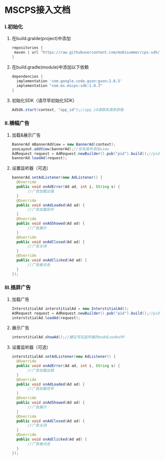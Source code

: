 # MSCPS接入文档

### I.初始化

1. 在build.gralde(project)中添加

   ```groovy
   repositories { 
   	maven { url "https://raw.githubusercontent.com/mobisummer/cps-sdk/master" }
   }
   ```

2. 在build.gradle(module)中添加以下依赖

   ```groovy
   dependencies {
     implementation 'com.google.code.gson:gson:2.8.5'
     implementation "com.ms.mscps:sdk:1.0.3"
   }
   ```

3. 初始化SDK（请尽早初始化SDK）

   ```java
   AdSdk.start(context, "app_id");//app_id请联系商务获取
   ```

### II.横幅广告

1. 加载&展示广告

   ```java
   BannerAd mBannerAdView = new BannerAd(context);
   youLayout.addView(bannerAd);//在布局中添加view
   AdRequest request = AdRequest.newBuilder().pub("pid").build();//pid请联系商务获取
   bannerAd.loadAd(request);
   ```

2. 设置监听器（可选）

   ```java
   bannerAd.setAdListener(new AdListener() {
     @Override
     public void onAdError(Ad ad, int i, String s) {
          //广告加载出错
     }
     @Override
     public void onAdLoaded(Ad ad) {
          //广告加载完毕
     }
     @Override
     public void onAdShowed(Ad ad) {
          //广告展示
     }
     @Override
     public void onAdClosed(Ad ad) {
          //广告关闭
     }
     @Override
     public void onAdClicked(Ad ad) {
          //广告被点击
     }
   });
   ```

### III.插屏广告

1. 加载广告

   ```java
   InterstitialAd interstitialAd = new InterstitialAd();
   AdRequest request = AdRequest.newBuilder().pub("pid").build();//pid请联系商务获取
   interstitialAd.loadAd(request);
   ```

2. 展示广告

   ```java
   interstitialAd.showAd();//建议写在监听器的onAdLoaded中
   ```

3. 设置监听器（可选）

   ```java
   interstitialAd.setAdListener(new AdListener() {
     @Override
     public void onAdError(Ad ad, int i, String s) {
          //广告加载出错
     }
     @Override
     public void onAdLoaded(Ad ad) {
          //广告加载完毕
     }
     @Override
     public void onAdShowed(Ad ad) {
          //广告展示
     }
     @Override
     public void onAdClosed(Ad ad) {
          //广告关闭
     }
     @Override
     public void onAdClicked(Ad ad) {
          //广告被点击
     }
   });
   ```
